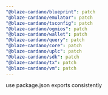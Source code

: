 ```yaml
---
"@blaze-cardano/blueprint": patch
"@blaze-cardano/emulator": patch
"@blaze-cardano/tsconfig": patch
"@blaze-cardano/ogmios": patch
"@blaze-cardano/wallet": patch
"@blaze-cardano/query": patch
"@blaze-cardano/core": patch
"@blaze-cardano/uplc": patch
"@blaze-cardano/sdk": patch
"@blaze-cardano/tx": patch
"@blaze-cardano/vm": patch
---
```


use package.json exports consistently

